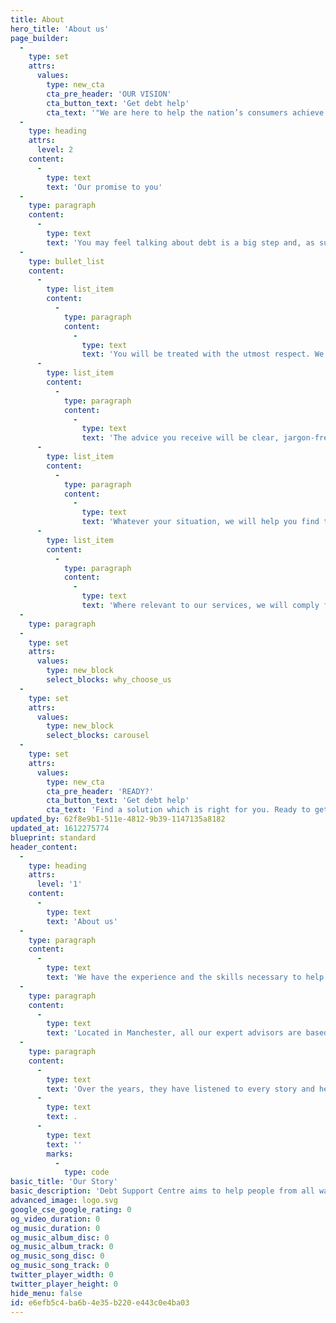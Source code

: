 ```yaml
---
title: About
hero_title: 'About us'
page_builder:
  -
    type: set
    attrs:
      values:
        type: new_cta
        cta_pre_header: 'OUR VISION'
        cta_button_text: 'Get debt help'
        cta_text: '"We are here to help the nation’s consumers achieve a better life tackling the stress of debts"'
  -
    type: heading
    attrs:
      level: 2
    content:
      -
        type: text
        text: 'Our promise to you'
  -
    type: paragraph
    content:
      -
        type: text
        text: 'You may feel talking about debt is a big step and, as such, by confiding in us we make the following promise to you:'
  -
    type: bullet_list
    content:
      -
        type: list_item
        content:
          -
            type: paragraph
            content:
              -
                type: text
                text: 'You will be treated with the utmost respect. We won’t judge you, patronise, or lecture;'
      -
        type: list_item
        content:
          -
            type: paragraph
            content:
              -
                type: text
                text: 'The advice you receive will be clear, jargon-free, and confidential;'
      -
        type: list_item
        content:
          -
            type: paragraph
            content:
              -
                type: text
                text: 'Whatever your situation, we will help you find the best solution possible;'
      -
        type: list_item
        content:
          -
            type: paragraph
            content:
              -
                type: text
                text: 'Where relevant to our services, we will comply fully with all laws, regulations, and statutory standards.'
  -
    type: paragraph
  -
    type: set
    attrs:
      values:
        type: new_block
        select_blocks: why_choose_us
  -
    type: set
    attrs:
      values:
        type: new_block
        select_blocks: carousel
  -
    type: set
    attrs:
      values:
        type: new_cta
        cta_pre_header: 'READY?'
        cta_button_text: 'Get debt help'
        cta_text: 'Find a solution which is right for you. Ready to get started?'
updated_by: 62f8e9b1-511e-4812-9b39-1147135a8182
updated_at: 1612275774
blueprint: standard
header_content:
  -
    type: heading
    attrs:
      level: '1'
    content:
      -
        type: text
        text: 'About us'
  -
    type: paragraph
    content:
      -
        type: text
        text: 'We have the experience and the skills necessary to help you deal with your debts. Part of a group of companies which have been operating since 2006, we speak without jargon, are open, honest and helpful.'
  -
    type: paragraph
    content:
      -
        type: text
        text: 'Located in Manchester, all our expert advisors are based in the UK and available to conduct a review of your circumstances without a prior appointment.'
  -
    type: paragraph
    content:
      -
        type: text
        text: 'Over the years, they have listened to every story and heard every situation. They realise the damage and stress which debt causes to people and want to help reduce the pressure. By getting in touch with them for a no-obligation chat about your finances, you can also start experiencing what it’s like to have relief from debt'
      -
        type: text
        text: .
      -
        type: text
        text: ''
        marks:
          -
            type: code
basic_title: 'Our Story'
basic_description: 'Debt Support Centre aims to help people from all walks of life. All our expert debt advisers are UK-based and available to help you.'
advanced_image: logo.svg
google_cse_google_rating: 0
og_video_duration: 0
og_music_duration: 0
og_music_album_disc: 0
og_music_album_track: 0
og_music_song_disc: 0
og_music_song_track: 0
twitter_player_width: 0
twitter_player_height: 0
hide_menu: false
id: e6efb5c4-ba6b-4e35-b220-e443c0e4ba03
---
```

